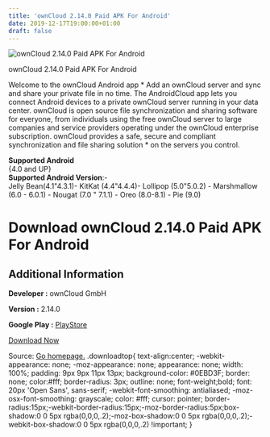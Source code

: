 ```yaml
---
title: 'ownCloud 2.14.0 Paid APK For Android'
date: 2019-12-17T19:00:00+01:00
draft: false
---
```


![ownCloud 2.14.0 Paid APK For Android](https://i2.wp.com/apkhome.net/wp-content/uploads/2019/12/ownCloud-2.14.0-Paid.png "ownCloud 2.14.0 Paid APK For Android")

  

ownCloud 2.14.0 Paid APK For Android

Welcome to the ownCloud Android app \* Add an ownCloud server and sync and share your private file in no time. The AndroidCloud app lets you connect Android devices to a private ownCloud server running in your data center. ownCloud is open source file synchronization and sharing software for everyone, from individuals using the free ownCloud server to large companies and service providers operating under the ownCloud enterprise subscription. ownCloud provides a safe, secure and compliant synchronization and file sharing solution \* on the servers you control.

**Supported Android**  
{4.0 and UP}  
**Supported Android Version**:-  
Jelly Bean(4.1"4.3.1)- KitKat (4.4"4.4.4)- Lollipop (5.0"5.0.2) - Marshmallow (6.0 - 6.0.1) - Nougat (7.0 " 7.1.1) - Oreo (8.0-8.1) - Pie (9.0)

Download ownCloud 2.14.0 Paid APK For Android
=============================================

Additional Information
----------------------

**Developer :** ownCloud GmbH

**Version :** 2.14.0

**Google Play :** [PlayStore](https://play.google.com/store/apps/details?id=com.owncloud.android)

  

[Download Now](https://store4app.co/post/owncloud-2-14-0-paid-apk-for-android_1576604924)

  
Source: [Go homepage.](https://store4app.co/post/owncloud-2-14-0-paid-apk-for-android_1576604924) .downloadtop{ text-align:center; -webkit-appearance: none; -moz-appearance: none; appearance: none; width: 100%; padding: 9px 9px 11px 13px; background-color: #0EBD3F; border: none; color:#fff; border-radius: 3px; outline: none; font-weight;bold; font: 20px 'Open Sans', sans-serif; -webkit-font-smoothing: antialiased; -moz-osx-font-smoothing: grayscale; color: #fff; cursor: pointer; border-radius:15px;-webkit-border-radius:15px;-moz-border-radius:5px;box-shadow:0 0 5px rgba(0,0,0,.2);-moz-box-shadow:0 0 5px rgba(0,0,0,.2);-webkit-box-shadow:0 0 5px rgba(0,0,0,.2) !important; }